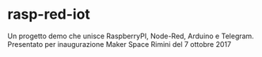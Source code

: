 # rasp-red-iot
Un progetto demo che unisce RaspberryPI, Node-Red, Arduino e Telegram. Presentato per inaugurazione Maker Space Rimini del 7 ottobre 2017

